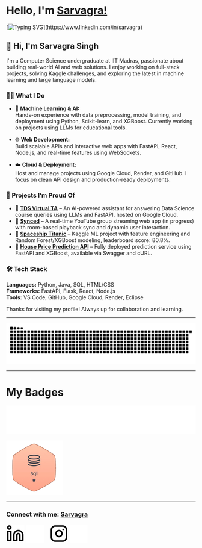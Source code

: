 # Hello, I'm [Sarvagra!](https://www.linkedin.com/in/sarvagra)

[![Typing SVG](https://readme-typing-svg.herokuapp.com?size=25&color=1A9AF7&lines=I'm+a+Data+Scientist;)](https://www.linkedin.com/in/sarvagra)

## 👋 Hi, I'm Sarvagra Singh

I'm a Computer Science undergraduate at IIT Madras, passionate about building real-world AI and web solutions. I enjoy working on full-stack projects, solving Kaggle challenges, and exploring the latest in machine learning and large language models.

### 👨‍💻 What I Do

- 🧠 **Machine Learning & AI:**  
  Hands-on experience with data preprocessing, model training, and deployment using Python, Scikit-learn, and XGBoost. Currently working on projects using LLMs for educational tools.

- 🌐 **Web Development:**  
  Build scalable APIs and interactive web apps with FastAPI, React, Node.js, and real-time features using WebSockets.

- ☁️ **Cloud & Deployment:**  
  Host and manage projects using Google Cloud, Render, and GitHub. I focus on clean API design and production-ready deployments.

### 🚀 Projects I’m Proud Of

- 🔗 [**TDS Virtual TA**](#) – An AI-powered assistant for answering Data Science course queries using LLMs and FastAPI, hosted on Google Cloud.  
- 🔗 [**Synced**](#) – A real-time YouTube group streaming web app (in progress) with room-based playback sync and dynamic user interaction.  
- 🔗 [**Spaceship Titanic**](#) – Kaggle ML project with feature engineering and Random Forest/XGBoost modeling, leaderboard score: 80.8%.  
- 🔗 [**House Price Prediction API**](#) – Fully deployed prediction service using FastAPI and XGBoost, available via Swagger and cURL.

### 🛠 Tech Stack

**Languages:** Python, Java, SQL, HTML/CSS <br>
**Frameworks:** FastAPI, Flask, React, Node.js  <br>
**Tools:** VS Code, GitHub, Google Cloud, Render, Eclipse

Thanks for visiting my profile! Always up for collaboration and learning.


---
<picture>
  <source media="(prefers-color-scheme: dark)" srcset="https://raw.githubusercontent.com/sarvagra/sarvagra/output/github-contribution-grid-snake-dark.svg">
  <source media="(prefers-color-scheme: light)" srcset="https://raw.githubusercontent.com/sarvagra/sarvagra/output/github-contribution-grid-snake.svg">
  <img alt="github contribution grid snake animation" src="https://raw.githubusercontent.com/sarvagra/sarvagra/output/github-contribution-grid-snake.svg">
</picture>

---


# My Badges
[![Typing Animation](https://github.com/sarvagra/sarvagra/blob/main/Images/HackerRank.svg)](https://www.hackerrank.com/profile/sarvagra)


<a href="https://www.hackerrank.com/profile/sarvagra" target="_blank">
    <img src="./Images/SqlOneStar.jpg" width="150">
</a>


---

### Connect with me: [Sarvagra](https://linktr.ee/sarvagra)

[![ln](./Images/linkedin-light.svg)](https://www.linkedin.com/in/sarvagra)
[![ln](./Images/linkedin-dark.svg)](https://www.linkedin.com/in/sarvagra)
&nbsp;&nbsp;
[![Ig](./Images/instagram-light.svg)](https://www.instagram.com/sarvagra/)
[![Ig](./Images/instagram-dark.svg)](https://www.instagram.com/sarvagra/)
&nbsp;&nbsp;
